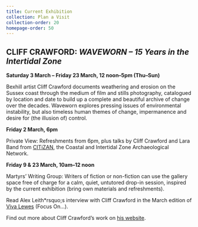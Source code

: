 ```yaml
---
title: Current Exhibition
collection: Plan a Visit
collection-order: 20
homepage-order: 50
---
```


## CLIFF CRAWFORD: <cite>WAVEWORN &ndash; 15 Years in the Intertidal Zone
</cite>

**Saturday 3 March &ndash; Friday 23 March, 12 noon&ndash;5pm (Thu&ndash;Sun)**

Bexhill artist Cliff Crawford documents weathering and erosion on the Sussex coast through the medium of film and stills photography, catalogued by location and date to build up a complete and beautiful archive of change over the decades. Waveworn explores pressing issues of environmental instability, but also timeless human themes of change, impermanence and desire for (the illusion of) control.

**Friday 2 March, 6pm**

Private View: Refreshments from 6pm, plus talks by Cliff Crawford and Lara Band from [CITiZAN](http://www.citizan.org.uk "CITiZAN website"), the Coastal and Intertidal Zone Archaeological Network.

**Friday 9 &amp; 23 March, 10am&ndash;12 noon**

Martyrs&rsquo; Writing Group: Writers of fiction or non-fiction can use the gallery space free of charge for a calm, quiet, untutored drop-in session, inspired by the current exhibition (bring own materials and refreshments). 

Read Alex Leith*rsquo;s interview with Cliff Crawford in the March edition of [Viva Lewes](http://www.vivabrighton.com/viva-lewes "Viva Lewes website") (Focus On&hellip;).

Find out more about Cliff Crawford&rsquo;s work on [his website](http://cliffface.co.uk/ "Cliff Crawford website").